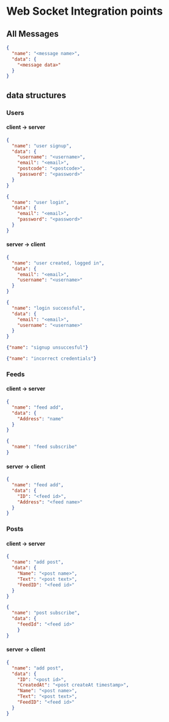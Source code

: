 # Web Socket Integration points

## All Messages

```json
{
  "name": "<message name>",
  "data": {
    "<message data>"
  }
}

```

## data structures

### Users

#### client -> server

```json
{
  "name": "user signup",
  "data": {
    "username": "<username>",
    "email": "<email>",
    "postcode": "<postcode>",
    "password": "<password>"
  }
}

{
  "name": "user login",
  "data": {
    "email": "<email>",
    "password": "<password>"
  }
}
```

#### server -> client
```json
{
  "name": "user created, logged in",
  "data": {
    "email": "<email>",
    "username": "<username>"
  }
}

{
  "name": "login successful",
  "data": {
    "email": "<email>",
    "username": "<username>"
  }
}

{"name": "signup unsuccesful"}

{"name": "incorrect credentials"}

```

### Feeds

#### client -> server

```json
{
  "name": "feed add",
  "data": {
    "Address": "name"
  }
}

{
  "name": "feed subscribe"
}
```

#### server -> client

```json
{
  "name": "feed add",
  "data": {
    "ID": "<feed id>",
    "Address": "<feed name>"
  }
}
```

### Posts

#### client -> server

```json
{
  "name": "add post",
  "data": {
    "Name": "<post name>",
    "Text": "<post text>",
    "FeedID": "<feed id>"
  }
}

{
  "name": "post subscribe",
  "data": {
    "feedId": "<feed id>"
    }
}

```

#### server -> client

```json
{
  "name": "add post",
  "data": {
    "ID": "<post id>",
    "CreatedAt": "<post createAt timestamp>",
    "Name": "<post name>",
    "Text": "<post text>",
    "FeedID": "<feed id>"
  }
}

```
